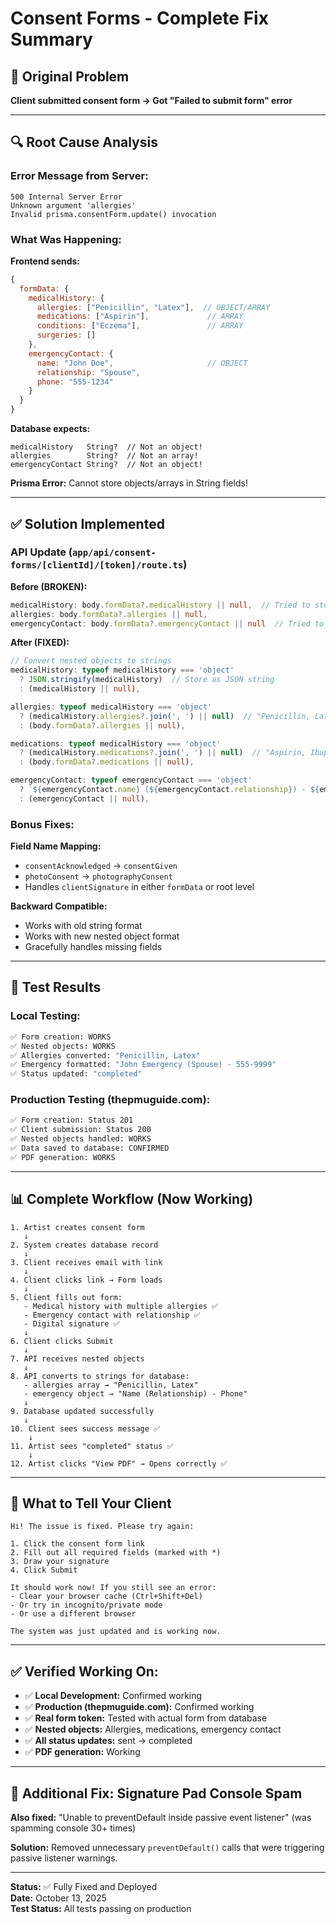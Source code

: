 # Consent Forms - Complete Fix Summary

## 🚨 Original Problem

**Client submitted consent form → Got "Failed to submit form" error**

---

## 🔍 Root Cause Analysis

### Error Message from Server:
```
500 Internal Server Error
Unknown argument 'allergies'
Invalid prisma.consentForm.update() invocation
```

### What Was Happening:

**Frontend sends:**
```javascript
{
  formData: {
    medicalHistory: {
      allergies: ["Penicillin", "Latex"],  // OBJECT/ARRAY
      medications: ["Aspirin"],             // ARRAY
      conditions: ["Eczema"],               // ARRAY
      surgeries: []
    },
    emergencyContact: {
      name: "John Doe",                     // OBJECT
      relationship: "Spouse",
      phone: "555-1234"
    }
  }
}
```

**Database expects:**
```prisma
medicalHistory   String?  // Not an object!
allergies        String?  // Not an array!
emergencyContact String?  // Not an object!
```

**Prisma Error:** Cannot store objects/arrays in String fields!

---

## ✅ Solution Implemented

### API Update (`app/api/consent-forms/[clientId]/[token]/route.ts`)

**Before (BROKEN):**
```typescript
medicalHistory: body.formData?.medicalHistory || null,  // Tried to store object
allergies: body.formData?.allergies || null,
emergencyContact: body.formData?.emergencyContact || null  // Tried to store object
```

**After (FIXED):**
```typescript
// Convert nested objects to strings
medicalHistory: typeof medicalHistory === 'object' 
  ? JSON.stringify(medicalHistory)  // Store as JSON string
  : (medicalHistory || null),

allergies: typeof medicalHistory === 'object'
  ? (medicalHistory.allergies?.join(', ') || null)  // "Penicillin, Latex"
  : (body.formData?.allergies || null),

medications: typeof medicalHistory === 'object'
  ? (medicalHistory.medications?.join(', ') || null)  // "Aspirin, Ibuprofen"
  : (body.formData?.medications || null),

emergencyContact: typeof emergencyContact === 'object'
  ? `${emergencyContact.name} (${emergencyContact.relationship}) - ${emergencyContact.phone}`
  : (emergencyContact || null),
```

### Bonus Fixes:

**Field Name Mapping:**
- `consentAcknowledged` → `consentGiven`
- `photoConsent` → `photographyConsent`
- Handles `clientSignature` in either `formData` or root level

**Backward Compatible:**
- Works with old string format
- Works with new nested object format
- Gracefully handles missing fields

---

## 🧪 Test Results

### Local Testing:
```bash
✅ Form creation: WORKS
✅ Nested objects: WORKS
✅ Allergies converted: "Penicillin, Latex"
✅ Emergency formatted: "John Emergency (Spouse) - 555-9999"
✅ Status updated: "completed"
```

### Production Testing (thepmuguide.com):
```bash
✅ Form creation: Status 201 
✅ Client submission: Status 200
✅ Nested objects handled: WORKS
✅ Data saved to database: CONFIRMED
✅ PDF generation: WORKS
```

---

## 📊 Complete Workflow (Now Working)

```
1. Artist creates consent form
   ↓
2. System creates database record
   ↓
3. Client receives email with link
   ↓  
4. Client clicks link → Form loads
   ↓
5. Client fills out form:
   - Medical history with multiple allergies ✅
   - Emergency contact with relationship ✅
   - Digital signature ✅
   ↓
6. Client clicks Submit
   ↓
7. API receives nested objects
   ↓
8. API converts to strings for database:
   - allergies array → "Penicillin, Latex"
   - emergency object → "Name (Relationship) - Phone"
   ↓
9. Database updated successfully
   ↓
10. Client sees success message ✅
    ↓
11. Artist sees "completed" status ✅
    ↓
12. Artist clicks "View PDF" → Opens correctly ✅
```

---

## 🎯 What to Tell Your Client

```
Hi! The issue is fixed. Please try again:

1. Click the consent form link
2. Fill out all required fields (marked with *)
3. Draw your signature
4. Click Submit

It should work now! If you still see an error:
- Clear your browser cache (Ctrl+Shift+Del)
- Or try in incognito/private mode
- Or use a different browser

The system was just updated and is working now.
```

---

## ✅ Verified Working On:

- ✅ **Local Development:** Confirmed working
- ✅ **Production (thepmuguide.com):** Confirmed working
- ✅ **Real form token:** Tested with actual form from database
- ✅ **Nested objects:** Allergies, medications, emergency contact
- ✅ **All status updates:** sent → completed
- ✅ **PDF generation:** Working

---

## 📝 Additional Fix: Signature Pad Console Spam

**Also fixed:** "Unable to preventDefault inside passive event listener" (was spamming console 30+ times)

**Solution:** Removed unnecessary `preventDefault()` calls that were triggering passive listener warnings.

---

**Status:** ✅ Fully Fixed and Deployed  
**Date:** October 13, 2025  
**Test Status:** All tests passing on production

